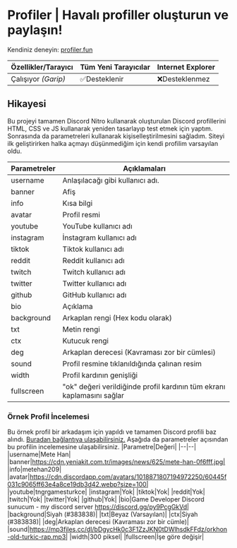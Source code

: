 # Profiler | Havalı profiller oluşturun ve paylaşın!

Kendiniz deneyin: [profiler.fun](https://yaso09.github.io/profiler.fun)

|Özellikler/Tarayıcı|Tüm Yeni Tarayıcılar|Internet Explorer|
|--|--|--|
|Çalışıyor *(Garip)*|✅Desteklenir|❌Desteklenmez|

## Hikayesi

Bu projeyi tamamen Discord Nitro kullanarak oluşturulan Discord profillerini HTML, CSS ve JS kullanarak yeniden tasarlayıp test etmek için yaptım. Sonrasında da parametreleri kullanarak kişiselleştirilmesini sağladım. Siteyi ilk geliştirirken halka açmayı düşünmediğim için kendi profilim varsayılan oldu.

|Parametreler|Açıklamaları|
|--|--|
|username|Anlaşılacağı gibi kullanıcı adı.|
|banner|Afiş|
|info|Kısa bilgi|
|avatar|Profil resmi|
|youtube|YouTube kullanıcı adı|
|instagram|İnstagram kullanıcı adı|
|tiktok|Tiktok kullanıcı adı|
|reddit|Reddit kullanıcı adı|
|twitch|Twitch kullanıcı adı|
|twitter|Twitter kullanıcı adı|
|github|GitHub kullanıcı adı|
|bio|Açıklama|
|background|Arkaplan rengi (Hex kodu olarak)|
|txt|Metin rengi|
|ctx|Kutucuk rengi|
|deg|Arkaplan derecesi (Kavraması zor bir cümlesi)|
|sound|Profil resmine tıklanıldığında çalınan resim|
|width|Profil kardının genişliği|
|fullscreen|"ok" değeri verildiğinde profil kardının tüm ekranı kaplamasını sağlar|

### Örnek Profil İncelemesi
Bu örnek profil bir arkadaşım için yapıldı ve tamamen Discord profili baz alındı. [Buradan bağlantıya ulaşabilirsiniz.](https://yaso09.github.io/profiler.fun/?username=Mete%20Han&avatar=https://cdn.discordapp.com/avatars/1018871807194972250/60445f031c9065ff63e4a8ce19db3d42.webp?size=100&banner=https://cdn.yeniakit.com.tr/images/news/625/mete-han-0f6fff.jpg&sound=https://mp3files.cc/dl/bDgycHk0c3F1ZzJKN0tDWlhsdkFFdz/orkhon-old-turkic-rap.mp3&info=metehan209&background=383838&deg=-45&bio=Game%20Developer%20Discord%20sunucum%20%7C%20my%20discord%20server%20%3Ca%20href=%22https://discord.gg/py9PcgGkVd%22%3Ehttps://discord.gg/py9PcgGkVd%3C/a%3E&avatar=https://cdn.discordapp.com/avatars/1018871807194972250/60445f031c9065ff63e4a8ce19db3d42.webp?size=100&youtube=tngrgamesturkce&width=300&txt=ffffff&ctx=000000) Aşağıda da parametreler açısından bu profilin incelemesine ulaşabilirsiniz.
|Parametre|Değeri|
|--|--|
|username|Mete Han|
|banner|https://cdn.yeniakit.com.tr/images/news/625/mete-han-0f6fff.jpg|
|info|metehan209|
|avatar|https://cdn.discordapp.com/avatars/1018871807194972250/60445f031c9065ff63e4a8ce19db3d42.webp?size=100|
|youtube|tngrgamesturkce|
|instagram|Yok|
|tiktok|Yok|
|reddit|Yok|
|twitch|Yok|
|twitter|Yok|
|github|Yok|
|bio|Game Developer Discord sunucum - my discord server https://discord.gg/py9PcgGkVd|
|background|Siyah (#383838)|
|txt|Beyaz (Varsayılan)|
|ctx|Siyah (#383838)|
|deg|Arkaplan derecesi (Kavraması zor bir cümle)|
|sound|https://mp3files.cc/dl/bDgycHk0c3F1ZzJKN0tDWlhsdkFFdz/orkhon-old-turkic-rap.mp3|
|width|300 piksel|
|fullscreen|İşe göre değişir|

